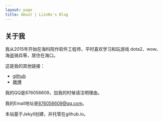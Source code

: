 ```yaml
---
layout: page
title: About | LiinNs's Blog
---
```


<style>
.about-books {display: inline-block; margin-right:20px; }
.about-books img {height: 250px; box-shadow: 0 0px 4px #bbb}
</style>

关于我
---

我从2015年开始在海科院作软件工程师，平时喜欢学习和玩游戏 dota2、wow、海盗骑兵等，居住在海口。

这是我的其他链接：

* [github](http://github.com/LiinNs)
* [微博](http://weibo.com/Hjax)

我的QQ是876056609，加我的时候请注明理由。

我的Email地址是[876056609@qq.com](mailto:876056609@qq.com)。

本站基于Jekyll创建，并托管在github.io。
